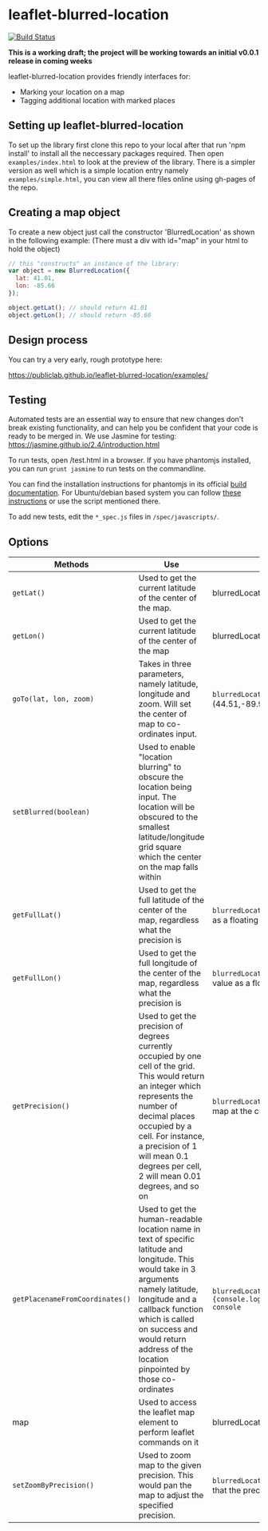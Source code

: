leaflet-blurred-location
====

[![Build Status](https://travis-ci.org/publiclab/leaflet-blurred-location.svg)](https://travis-ci.org/publiclab/leaflet-blurred-location)

**This is a working draft; the project will be working towards an initial v0.0.1 release in coming weeks**

leaflet-blurred-location provides friendly interfaces for:

* Marking your location on a map
* Tagging additional location with marked places

## Setting up leaflet-blurred-location

To set up the library first clone this repo to your local after that run 'npm install' to install all the neccessary packages required. Then open `examples/index.html` to look at the preview of the library.
There is a simpler version as well which is a simple location entry namely `examples/simple.html`, you can view all there files online using gh-pages of the repo.

## Creating a map object

To create a new object just call the constructor 'BlurredLocation' as shown in the following example:
(There must a div with id="map" in your html to hold the object)

```js
// this "constructs" an instance of the library:
var object = new BlurredLocation({
  lat: 41.01,
  lon: -85.66
});

object.getLat(); // should return 41.01
object.getLon(); // should return -85.66
```

## Design process

You can try a very early, rough prototype here:

https://publiclab.github.io/leaflet-blurred-location/examples/


## Testing

Automated tests are an essential way to ensure that new changes don't break existing functionality, and can help you be confident that your code is ready to be merged in. We use Jasmine for testing: https://jasmine.github.io/2.4/introduction.html

To run tests, open /test.html in a browser. If you have phantomjs installed, you can run `grunt jasmine` to run tests on the commandline.

You can find the installation instructions for phantomjs in its official [build documentation](http://phantomjs.org/build.html). For Ubuntu/debian based system you can follow [these instructions](https://gist.github.com/julionc/7476620) or use the script mentioned there.

To add new tests, edit the `*_spec.js` files in `/spec/javascripts/`.

## Options

| Methods         | Use | Usage (Example)|
|-----------------|-----|----------------|
|`getLat()`       | Used to get the current latitude of the center of the map.|  blurredLocation.getLat() //This would return the value in numerics|
|`getLon()`       | Used to get the current latitude of the center of the map|blurredLocation.getLon() //This would return the value in numerics|
|`goTo(lat, lon, zoom)`         | Takes in three parameters, namely latitude, longitude and zoom. Will set the center of map to co-ordinates input.| `blurredLocation.goTo(44.51, -89.99, 13)` Will set center of map to (44.51,-89.99) with zoom set as 13|
|`setBlurred(boolean)`   | Used to enable "location blurring" to obscure the location being input. The location will be obscured to the smallest latitude/longitude grid square which the center on the map falls within |
|`getFullLat()`   | Used to get the full latitude of the center of the map, regardless what the precision is| `blurredLocation.getFullLat()`  This would return the full latitude value as a floating numeric|
|`getFullLon()`   | Used to get the full longitude of the center of the map, regardless what the precision is| `blurredLocation.getFullLon()`  This would return the full longitude value as a floating numeric|
|`getPrecision()` | Used to get the precision of degrees currently occupied by one cell of the grid. This would return an integer which represents the number of decimal places occupied by a cell. For instance, a precision of 1 will mean 0.1 degrees per cell, 2 will mean 0.01 degrees, and so on | `blurredLocation.getPrecision()` This would return the precision of the map at the current zoom level |
| `getPlacenameFromCoordinates()`| Used to get the human-readable location name in text of specific latitude and longitude. This would take in 3 arguments namely latitude, longitude and a callback function which is called on success and would return address of the location pinpointed by those co-ordinates| `blurredLocation.getPlacenameFromCoordinates(43,43,function(result) {console.log(result);} // This would return the output to the console`|
|map |Used to access the leaflet map element to perform leaflet commands on it| blurredLocation.map //This would return the leaflet map element|
|`setZoomByPrecision()` | Used to zoom map to the given precision. This would pan the map to adjust the specified precision.| `blurredLocation.setZoomByPrecision(2)` This would zoom the map so that the precision of map becomes 2 |
